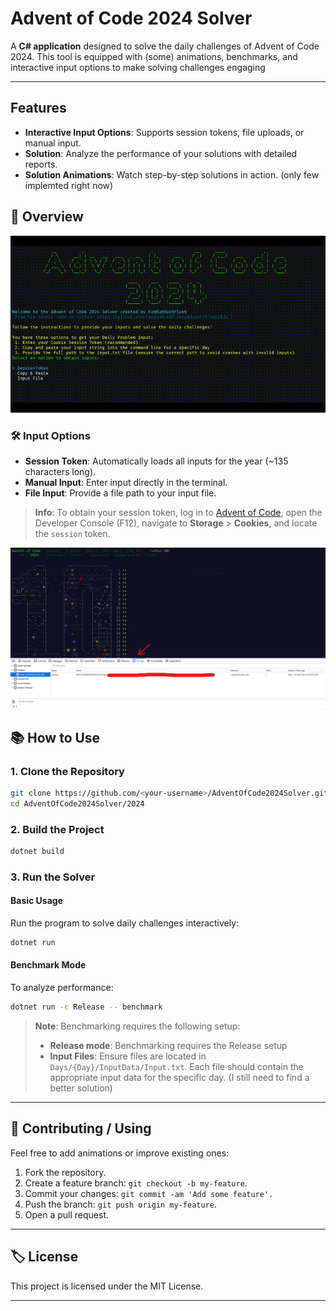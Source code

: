 # Advent of Code 2024 Solver


A **C# application** designed to solve the daily challenges of Advent of Code 2024.
This tool is equipped with (some) animations, benchmarks, and interactive input options to make solving challenges engaging

---

## Features

- **Interactive Input Options**: Supports session tokens, file uploads, or manual input.
- **Solution**: Analyze the performance of your solutions with detailed reports.
- **Solution Animations**: Watch step-by-step solutions in action. (only few implemted right now)


## 📸 Overview


![Main Menu](Screenshots/Overview.gif)



### 🛠 Input Options

- **Session Token**: Automatically loads all inputs for the year (~135 characters long).
- **Manual Input**: Enter input directly in the terminal.
- **File Input**: Provide a file path to your input file.

> **Info**: To obtain your session token, log in to [Advent of Code](https://adventofcode.com/), open the Developer Console (F12), navigate to **Storage** > **Cookies**, and locate the `session` token.

![Session Token Explanation](Screenshots/SessionTokenExplained.png)



## 📚 How to Use

### 1. Clone the Repository
```bash
git clone https://github.com/<your-username>/AdventOfCode2024Solver.git
cd AdventOfCode2024Solver/2024
```

### 2. Build the Project

```bash
dotnet build
```

### 3. Run the Solver

#### Basic Usage
Run the program to solve daily challenges interactively:
```bash
dotnet run
```

#### Benchmark Mode
To analyze performance:
```bash
dotnet run -c Release -- benchmark
```

> **Note**: Benchmarking requires the following setup:
> - **Release mode**: Benchmarking requires the Release setup
> - **Input Files**: Ensure files are located in `Days/{Day}/InputData/Input.txt`. Each file should contain the appropriate input data for the specific day. (I still need to find a better solution)

---

## 📝 Contributing / Using

Feel free to add animations or improve existing ones:
1. Fork the repository.
2. Create a feature branch: `git checkout -b my-feature`.
3. Commit your changes: `git commit -am 'Add some feature'.`
4. Push the branch: `git push origin my-feature`.
5. Open a pull request.

---

## 🏷 License

This project is licensed under the MIT License.

---
